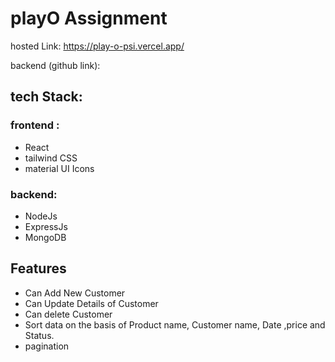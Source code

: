 # playO Assignment

hosted Link: https://play-o-psi.vercel.app/

backend (github link):

## tech Stack:

### frontend :

- React
- tailwind CSS
- material UI Icons

### backend:

 - NodeJs
 - ExpressJs
 - MongoDB

## Features

 - Can Add New Customer
 - Can Update Details of Customer
 - Can delete Customer
 - Sort data on the basis of Product name, Customer name, Date ,price and Status.
 - pagination



